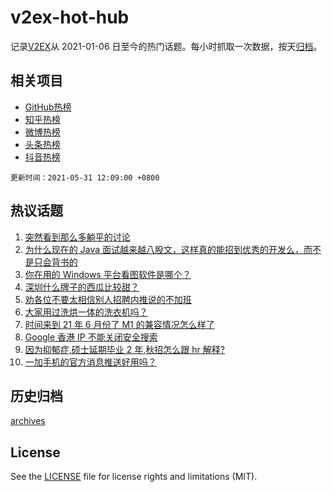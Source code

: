 # v2ex-hot-hub

 记录[V2EX](https://www.v2ex.com/)从 2021-01-06 日至今的热门话题。每小时抓取一次数据，按天[归档](archives)。
 
 ## 相关项目

- [GitHub热榜](https://github.com/snaildev/github-hot-hub)
- [知乎热榜](https://github.com/snaildev/zhihu-hot-hub)
- [微博热榜](https://github.com/snaildev/weibo-hot-hub)
- [头条热榜](https://github.com/snaildev/toutiao-hot-hub)
- [抖音热榜](https://github.com/snaildev/douyin-hot-hub)


 `更新时间：2021-05-31 12:09:00 +0800`

## 热议话题

1. [突然看到那么多躺平的讨论](https://www.v2ex.com/t/780189)
1. [为什么现在的 Java 面试越来越八股文，这样真的能招到优秀的开发么，而不是只会背书的](https://www.v2ex.com/t/780128)
1. [你在用的 Windows 平台看图软件是哪个？](https://www.v2ex.com/t/780221)
1. [深圳什么牌子的西瓜比较甜？](https://www.v2ex.com/t/780146)
1. [劝各位不要太相信别人招聘内推说的不加班](https://www.v2ex.com/t/780182)
1. [大家用过洗烘一体的洗衣机吗？](https://www.v2ex.com/t/780142)
1. [时间来到 21 年 6 月份了 M1 的兼容情况怎么样了](https://www.v2ex.com/t/780130)
1. [Google 香港 IP 不能关闭安全搜索](https://www.v2ex.com/t/780248)
1. [因为抑郁症,硕士延期毕业 2 年,秋招怎么跟 hr 解释?](https://www.v2ex.com/t/780151)
1. [一加手机的官方消息推送好用吗？](https://www.v2ex.com/t/780167)

## 历史归档

[archives](archives)

## License

See the [LICENSE](LICENSE) file for license rights and limitations (MIT).
